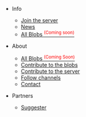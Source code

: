 * Info
  * [Join the server](join-server.md)
  * [News](news.md)
  * [All Blobs <sup style="color:red">(Coming soon)<sup>](all-blobs.md)

* About
  * [All Blobs <sup style="color:red">(Coming Soon)<sup>](all-blobs.md)
  * [Contribute to the blobs](contribute_blobs.md)
  * [Contribute to the server](contribute_server.md)
  * [Follow channels](follow.md)
  * [Contact](contact.md)

* Partners
  * [Suggester](suggester.md)
